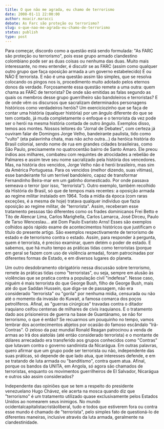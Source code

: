 ```yaml
---
title: O que não me agrada, eu chamo de terrorismo
date: 2008-01-11 22:00:00
author: moacir.maracci
debate: As Farc são proteção ou terrorismo?
slug: o-que-nao-me-agrada-eu-chamo-de-terrorismo
status: publish 
type: post
---
```


Para começar, discordo como a questão está sendo formulada: "As FARC são proteção ou terrorismo", pois esse grupo armado clandestino colombiano pode ser as duas coisas ou nenhuma das duas. Muito mais interessante, no meu entender, é discutir se as FARC (assim como qualquer outro grupo que faça oposição armada a um governo estabelecido) É ou NÃO É terrorista. E não é uma questão assim tão simples, que se resolva colocando os pingos nos is, procedimento muito adotado pelos eternos donos da verdade. Forçosamente essa questão remete a uma outra: quem chama as FARC de terrorista? De onde são emitidas as falas segundo as quais os membros desse grupo guerrilheiro são bandoleiros e terroristas? E de onde vêm os discursos que sacralizam determinados personagens históricos como verdadeiros heróis? Um exerciciozinho que se faça de contar uma história (qualquer história) por um ângulo diferente do que se tem contado, já muda completamente o enfoque e o terrorista da vez pode ser o herói na mesma história contada de outro ângulo. Exemplos disso, temos aos montes. Nossos leitores do "Jornal de Debates", com certeza já ouviram falar de Domingos Jorge Velho, bandeirante paulista, tido como "vulto" (eta palavrinha chata, mas não acho outra...) da heróica história do Brasil colonial, sendo nome de rua em grandes cidades brasileiras, como São Paulo, precisamente no quatrocentão bairro de Santo Amaro. Ele preou índios aos milhares, combateu com requintes de atrocidades a rebelião de Palmares e assim teve seu nome sacralizado pela história dos vencedores. Mas, na história dos vencidos, Jorge Velho não é herói brasileiro, mas sim da América Portuguesa. Para os vencidos (melhor dizendo, suas vítimas), esse bandeirante foi um terrível bandoleiro, capaz de transformar Fernandinho Beira-mar em um gatinho domesticado. Por onde passava semeava o terror (por isso, "terrorista"). Outro exemplo, também recolhido da História do Brasil, só que de tempos mais recentes: a oposição armada ao regime militar instalado em 1964. Toda a mídia da época (com raras exceções, é a mesma de hoje) tratava qualquer indivíduo que fazia oposição ao regime militar, de "terrorista". Assim, receberam esse tratamento pessoas tão diferentes como os frades dominicanos Frei Betto e Tito de Alencar Lima, Carlos Marighella, Carlos Lamarca, José Dirceu, Paulo de Tarso Wenceslau... até Dom Paulo Evaristo Arns! Esses são exemplos colhidos após rápido exame de acontecimentos históricos que justificam o título do presente artigo. São exemplos respectivamente de terrorismo de estado e de terrorismo contra o estado. Assim, para responder à pergunta, quem é terrorista, é preciso examinar, quem detém o poder de estado. E sabemos, que há muito tempo as práticas tidas como terroristas (porque em geral se fazem com uso de violência armada), foram patrocinadas por diferentes formas de Estado, e em diversos lugares do planeta.  

Um outro desdobramento obrigatório nessa discussão sobre terrorismo, remete às práticas tidas como "terroristas", ou seja, sempre em alusão às violências que se pratica contra a população civil "indefesa". Nesse caso, niguém é mais terrorista do que George Bush, filho de George Bush, mais até do que Saddan Hussein, que diga-se de passagem, não era considerado "terrorista" ou "gorila" por nenhuma mídia, censurada ou não até o momento da invasão do Kuwait, a famosa comarca dos poços petrolíferos. Afinal, as "guerras cirúrgicas" travadas contra o ditador iraquiano ceifou centenas de milhares de civis iraquianos. E o tratamento dado aos prisioneiros de guerra na base de Guantánamo, se não for terrorismo, o que é então? Se recuarmos um pouquinho no tempo, vamos lembrar dos acontecimentos abjetos por ocasião do famoso escândalo "Irã-Contras". O zeloso da paz mundial Ronald Reagan patrocinou a venda de armas ao Irã dos aiatolás (até então considerado terrorista) e o montante de dólares arrecadado era transferido aos grupos conhecidos como "Contras" que lutavam contra o governo sandinista da Nicarágua. Em outras palavras, quero afirmar que um grupo pode ser terrorista ou não, independente das suas práticas, só depende de que lado atua, que interesses defende, e em se tratando de luta armada ou "banditismo", contra quem atua. Afinal, porque os bandos da UNITA, em Angola, só agora são chamados de terroristas, enquanto os movimentos guerrilheiros de El Salvador, Nicarágua e outros são assim considerados?   

Independente das opiniões que se tem a respeito do presidente venezuelano Hugo Chávez, ele acerta na mosca quando diz que "terrorismo" é um tratamento utilizado quase exclusivamente pelos Estados Unidos ao nomearem seus inimigos. No mundo ocidentalcapitalistacristãoliberal, tudo e todos que estiverem fora ou contra esse mundo é chamado de "terrorista", pelo simples fato de questioná-lo de diferentes maneiras, inclusive através da luta armada, geralmente na clandestinidade.
